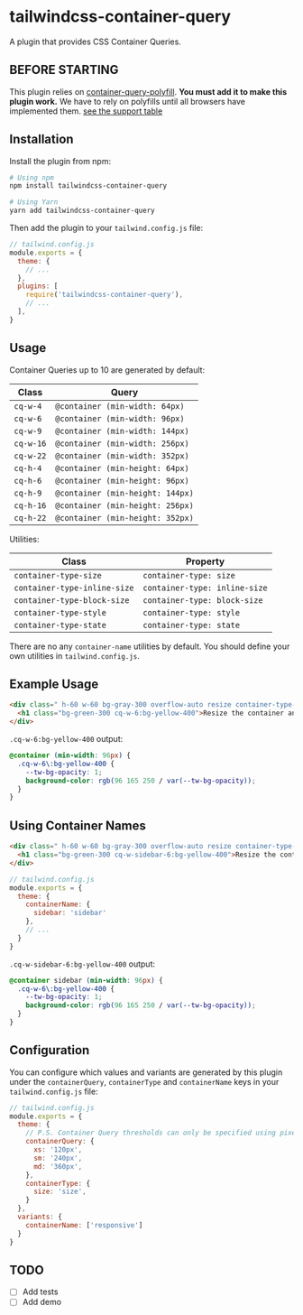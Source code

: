 # tailwindcss-container-query

A plugin that provides CSS Container Queries.

## BEFORE STARTING

This plugin relies on [container-query-polyfill](https://github.com/GoogleChromeLabs/container-query-polyfill). **You must add it to make this plugin work.** We have to rely on polyfills until all browsers have implemented them. [see the support table](https://caniuse.com/css-container-queries)

## Installation

Install the plugin from npm:

```sh
# Using npm
npm install tailwindcss-container-query

# Using Yarn
yarn add tailwindcss-container-query
```

Then add the plugin to your `tailwind.config.js` file:

```js
// tailwind.config.js
module.exports = {
  theme: {
    // ...
  },
  plugins: [
    require('tailwindcss-container-query'),
    // ...
  ],
}
```

## Usage

Container Queries up to 10 are generated by default:

| Class | Query |
| --- | --- |
| `cq-w-4` | `@container (min-width: 64px)` |
| `cq-w-6` | `@container (min-width: 96px)` |
| `cq-w-9` | `@container (min-width: 144px)` |
| `cq-w-16` | `@container (min-width: 256px)` |
| `cq-w-22` | `@container (min-width: 352px)` |
| `cq-h-4` | `@container (min-height: 64px)` |
| `cq-h-6` | `@container (min-height: 96px)` |
| `cq-h-9` | `@container (min-height: 144px)` |
| `cq-h-16` | `@container (min-height: 256px)` |
| `cq-h-22` | `@container (min-height: 352px)` |

Utilities:

| Class | Property |
| --- | --- |
| `container-type-size` | `container-type: size` |
| `container-type-inline-size` | `container-type: inline-size` |
| `container-type-block-size` | `container-type: block-size` |
| `container-type-style` | `container-type: style` |
| `container-type-state` | `container-type: state` |

There are no any `container-name` utilities by default. You should define your own utilities in `tailwind.config.js`.

## Example Usage

```html
<div class=" h-60 w-60 bg-gray-300 overflow-auto resize container-type-size">
  <h1 class="bg-green-300 cq-w-6:bg-yellow-400">Resize the container and see the background color change</h1>
</div>
```

`.cq-w-6:bg-yellow-400` output:

```css
@container (min-width: 96px) {
  .cq-w-6\:bg-yellow-400 {
    --tw-bg-opacity: 1;
    background-color: rgb(96 165 250 / var(--tw-bg-opacity));
  }
}
```

## Using Container Names

```html
<div class=" h-60 w-60 bg-gray-300 overflow-auto resize container-type-size">
  <h1 class="bg-green-300 cq-w-sidebar-6:bg-yellow-400">Resize the container and see the background color change</h1>
</div>
```

```js
// tailwind.config.js
module.exports = {
  theme: {
    containerName: {
      sidebar: 'sidebar'
    },
    // ...
  }
}
```

`.cq-w-sidebar-6:bg-yellow-400` output:

```css
@container sidebar (min-width: 96px) {
  .cq-w-6\:bg-yellow-400 {
    --tw-bg-opacity: 1;
    background-color: rgb(96 165 250 / var(--tw-bg-opacity));
  }
}
```

## Configuration

You can configure which values and variants are generated by this plugin under the `containerQuery`, `containerType` and `containerName` keys in your `tailwind.config.js` file:

```js
// tailwind.config.js
module.exports = {
  theme: {
    // P.S. Container Query thresholds can only be specified using pixels because of the polyfill I recommended.
    containerQuery: {
      xs: '120px',
      sm: '240px',
      md: '360px',
    },
    containerType: {
      size: 'size',
    }
  },
  variants: {
    containerName: ['responsive']
  }
}
```

## TODO

- [ ] Add tests
- [ ] Add demo